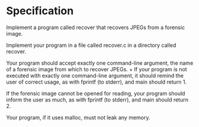 # Specification

Implement a program called recover that recovers JPEGs from a forensic image.

Implement your program in a file called recover.c in a directory called recover.

Your program should accept exactly one command-line argument, the name of a forensic image from which to recover JPEGs. + If your program is not executed with exactly one command-line argument, it should remind the user of correct usage, as with fprintf (to stderr), and main should return 1.

If the forensic image cannot be opened for reading, your program should inform the user as much, as with fprintf (to stderr), and  main should return 2.

Your program, if it uses malloc, must not leak any memory.